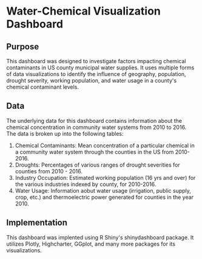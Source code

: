 # Water-Chemical Visualization Dashboard

## Purpose
This dashboard was designed to investigate factors impacting chemical contaminants in US county municipal water supplies. It uses multiple forms of data visualizations to identify the influence of geography, population, drought severity, working population, and water usage in a county's chemical contaminant levels.

## Data
The underlying data for this dashboard contains information about the chemical concentration in community water systems from 2010 to 2016. The data is broken up into the following tables:
   1) Chemical Contaminants: Mean concentration of a particular chemical in a community water system through the counties in the US from 2010-2016.
   2) Droughts: Percentages of various ranges of drought severities for counties from 2010 - 2016.
   3) Industry Occupation: Estimated working population (16 yrs and over) for the various industries indexed by county, for 2010-2016.
   4) Water Usage: Information aobut water usage (irrigation, public supply, crop, etc.) and thermoelectric power generated for counties in the year 2010.

## Implementation
This dashboard was implented using R Shiny's shinydashboard package. It utilizes Plotly, Highcharter, GGplot, and many more packages for its visualizations.
